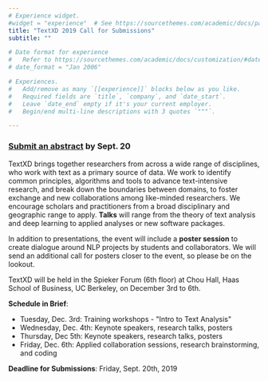 ```yaml
---
# Experience widget.
#widget = "experience"  # See https://sourcethemes.com/academic/docs/page-builder/
title: "TextXD 2019 Call for Submissions"
subtitle: ""

# Date format for experience
#   Refer to https://sourcethemes.com/academic/docs/customization/#date-format
# date_format = "Jan 2006"

# Experiences.
#   Add/remove as many `[[experience]]` blocks below as you like.
#   Required fields are `title`, `company`, and `date_start`.
#   Leave `date_end` empty if it's your current employer.
#   Begin/end multi-line descriptions with 3 quotes `"""`.

---
```


### [Submit an abstract](https://docs.google.com/forms/d/e/1FAIpQLSdtf7W9TqIu-_WIfDvCnYHlrRKVQO899lH6xw4wbBb_Jof-hQ/viewform) by Sept. 20

TextXD brings together researchers from across a wide range of disciplines, who work with text as a primary source of data. We work to identify common principles, algorithms and tools to advance text-intensive research, and break down the boundaries between domains, to foster exchange and new collaborations among like-minded researchers. We encourage scholars and practitioners from a broad disciplinary and geographic range to apply. <strong>Talks</strong> will range from the theory of text analysis and deep learning to applied analyses or new software packages. 

In addition to presentations, the event will include a <strong>poster session</strong> to create dialogue around NLP projects by students and collaborators. We will send an additional call for posters closer to the event, so please be on the lookout.

TextXD will be held in the Spieker Forum (6th floor) at Chou Hall, Haas School of Business, UC Berkeley, on December 3rd to 6th.

**Schedule in Brief**:

  * Tuesday, Dec. 3rd:       Training workshops - "Intro to Text Analysis"
  * Wednesday, Dec. 4th:  Keynote speakers, research talks, posters
  * Thursday, Dec 5th:       Keynote speakers, research talks, posters
  * Friday, Dec. 6th:            Applied collaboration sessions, research brainstorming, and coding

**Deadline for Submissions**:  Friday, Sept. 20th, 2019
